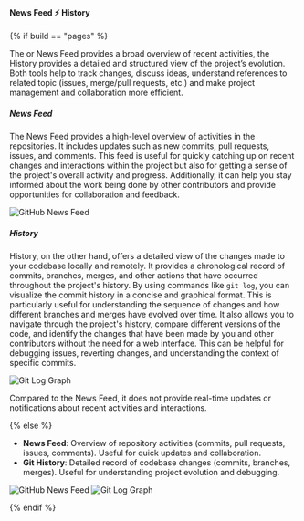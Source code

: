 #### News Feed ⚡ <i class="fab fa-git"></i> History

{% if build == "pages" %}

The <i class="fab fa-github"></i> or <i class="fab fa-gitlab"></i> News Feed provides a broad overview of recent activities, the <i class="fab fa-git"></i> History provides a detailed and structured view of the project’s evolution. 
Both tools help to track changes, discuss ideas, understand references to related topic (issues, merge/pull requests, etc.) and make project management and collaboration more efficient.

##### News Feed

The <i class="fab fa-github"></i> News Feed provides a high-level overview of activities in the repositories. 
It includes updates such as new commits, pull requests, issues, and comments.
This feed is useful for quickly catching up on recent changes and interactions within the project but also for getting a sense of the project's overall activity and progress.
Additionally, it can help you stay informed about the work being done by other contributors and provide opportunities for collaboration and feedback.

![GitHub News Feed](../assets/images/github_news_feed.png)

##### <i class="fab fa-git"></i> History

<i class="fab fa-git"></i> History, on the other hand, offers a detailed view of the changes made to your codebase locally and remotely.
It provides a chronological record of commits, branches, merges, and other actions that have occurred throughout the project's history.
By using commands like `git log`, you can visualize the commit history in a concise and graphical format. 
This is particularly useful for understanding the sequence of changes and how different branches and merges have evolved over time.
It also allows you to navigate through the project's history, compare different versions of the code, and identify the changes that have been made by you and other contributors without the need for a web interface.
This can be helpful for debugging issues, reverting changes, and understanding the context of specific commits.

![Git Log Graph](../assets/images/git_log_graph.png)

Compared to the News Feed, it does not provide real-time updates or notifications about recent activities and interactions.

{% else %}

- **News Feed**: Overview of repository activities (commits, pull requests, issues, comments). Useful for quick updates and collaboration.
- **Git History**: Detailed record of codebase changes (commits, branches, merges). Useful for understanding project evolution and debugging.

![GitHub News Feed](../assets/images/github_news_feed.png)
![Git Log Graph](../assets/images/git_log_graph.png)

{% endif %}
